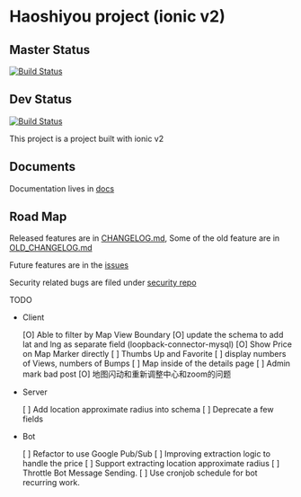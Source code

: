# Haoshiyou project (ionic v2)

## Master Status 
[![Build Status](https://travis-ci.org/xinbenlv/rent.zzn.im.svg?branch=master)](https://travis-ci.org/xinbenlv/rent.zzn.im)

## Dev Status
[![Build Status](https://travis-ci.org/xinbenlv/rent.zzn.im.svg?branch=dev)](https://travis-ci.org/xinbenlv/rent.zzn.im)


This project is a project built with ionic v2

## Documents

Documentation lives in [docs](docs)

## Road Map

Released features are in [CHANGELOG.md](CHANGELOG.md),
Some of the old feature are in [OLD_CHANGELOG.md](OLD_CHANGELOG.md)

Future features are in the 
[issues](https://github.com/xinbenlv/rent.zzn.im/issues)

Security related bugs are filed under 
[security repo](https://github.com/xinbenlv/haoshiyou-security/issues)

TODO
- Client

  [O] Able to filter by Map View Boundary
      [O] update the schema to add lat and lng as separate field (loopback-connector-mysql)
  [O] Show Price on Map Marker directly
  [ ] Thumbs Up and Favorite
  [ ] display numbers of Views, numbers of Bumps
  [ ] Map inside of the details page
  [ ] Admin mark bad post
  [O] 地图闪动和重新调整中心和zoom的问题
  
- Server

  [ ] Add location approximate radius into schema
  [ ] Deprecate a few fields

- Bot

  [ ] Refactor to use Google Pub/Sub 
  [ ] Improving extraction logic to handle the price
  [ ] Support extracting location approximate radius
  [ ] Throttle Bot Message Sending.
  [ ] Use cronjob schedule for bot recurring work.

  
